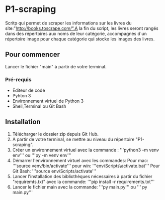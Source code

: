 # P1-scraping

Scritp qui permet de scraper les informations sur les livres du site:"http://books.toscrape.com/".A la fin du script, les livres seront rangés dans des répertoires aux noms de leur catégorie, accompagnés d'un répertoire image pour chaque catégorie qui stocke les images des livres.

## Pour commencer

Lancer le fichier "main" à partir de votre terminal.

### Pré-requis

* Editeur de code
* Pyhton 3
* Environnement virtuel de Python 3
* Shell,Terminal ou Git Bash

## Installation

1. Télécharger le dossier zip depuis Git Hub.
1. A partir de votre terminal, se mettre au niveau du répertoire "P1-scraping".
1. Créer un environnement virtuel avec la commande :
   '''python3 -m venv env''' 
   ou 
   '''py -m venv env'''
1. Démarrer l'environnement virtuel avec les commandes:
   Pour mac:
   '''source venv/bin/activate'''
   pour win:
   '''env\Scripts\activate.bat'''
   Pour Git Bash:
   '''source env/Scripts/activate'''
1. Lancer l'installation des bibliothèques nécessaires à partir du fichier "requiremts.txt" avec la commande:
'''pip install -r requirements.txt'''
1. Lancer le fichier main avec la commande: 
'''py main.py''' 
   ou 
''' py main.py'''  